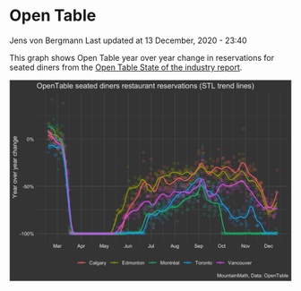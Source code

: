 Open Table
================
Jens von Bergmann
Last updated at 13 December, 2020 - 23:40

This graph shows Open Table year over year change in reservations for
seated diners from the [Open Table State of the industry
report](https://www.opentable.com/state-of-industry).

<img src="open_table_files/figure-gfm/open-table-canada-cities-1.png" width="1050" />
